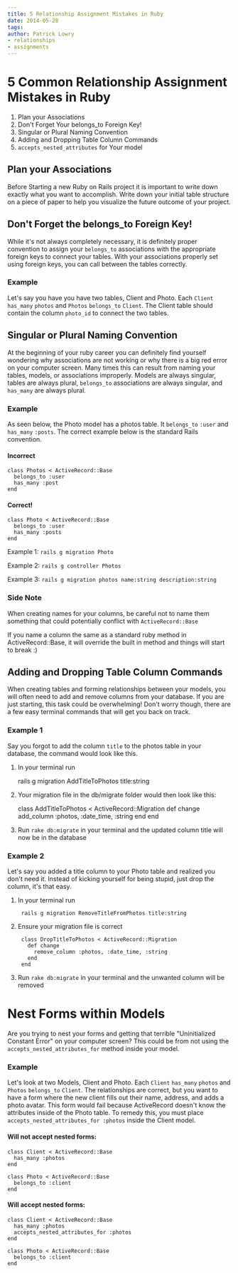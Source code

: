 ```yaml
---
title: 5 Relationship Assignment Mistakes in Ruby
date: 2014-05-28
tags:
author: Patrick Lowry 
- relationships
- assignments
---
```


# 5 Common Relationship Assignment Mistakes in Ruby

1. Plan your Associations
2. Don't Forget Your belongs_to Foreign Key!
3. Singular or Plural Naming Convention 
4. Adding and Dropping Table Column Commands
5. `accepts_nested_attributes` for Your model

## Plan your Associations
Before Starting a new Ruby on Rails project it is important to write down exactly what you want to accomplish. Write down your initial table structure on a piece of paper to help you visualize the future outcome of your project.

## Don't Forget the belongs_to Foreign Key!
While it's not always completely necessary, it is definitely proper convention to assign your `belongs_to` associations with the appropriate foreign keys to connect your tables. With your associations properly set using foreign keys, you can call between the tables correctly. 

### Example
Let's say you have you have two tables, Client and Photo. Each `Client` `has_many` `photos` and `Photos` `belongs_to` `Client`. The Client table should contain the column `photo_id` to connect the two tables. 

## Singular or Plural Naming Convention
At the beginning of your ruby career you can definitely find yourself wondering why associations are not working or why there is a big red error on your computer screen. Many times this can result from naming your tables, models, or associations improperly. Models are always singular, tables are always plural, `belongs_to` associations are always singular, and `has_many` are always plural.

### Example 
As seen below, the Photo model has a photos table. It `belongs_to` `:user` and `has_many` `:posts`. The correct example below is the standard Rails convention. 

#### Incorrect         
    class Photos < ActiveRecord::Base
      belongs_to :user
      has_many :post
    end

#### Correct!
    class Photo < ActiveRecord::Base
      belongs_to :user
      has_many :posts
    end 

Example 1: `rails g migration Photo`

Example 2: `rails g controller Photos`

Example 3: `rails g migration photos name:string description:string`

### Side Note
When creating names for your columns, be careful not to name them something that could potentially conflict with `ActiveRecord::Base`

If you name a column the same as a standard ruby method in ActiveRecord::Base, it will override the built in method and things will start to break :) 

## Adding and Dropping Table Column Commands
When creating tables and forming relationships between your models, you will often need to add and remove columns from your database. If you are just starting, this task could be overwhelming! Don't worry though, there are a few easy terminal commands that will get you back on track. 

### Example 1 
Say you forgot to add the column `title` to the photos table in your database, the command would look like this. 

1. In your terminal run

    rails g migration AddTitleToPhotos title:string

2. Your migration file in the db/migrate folder would then look like this:

    class AddTitleToPhotos < ActiveRecord::Migration
      def change
        add_column :photos, :date_time, :string
      end
    end

3. Run `rake db:migrate` in your terminal and the updated column title will now be in the database

### Example 2 
Let's say you added a title column to your Photo table and realized you don't need it. Instead of kicking yourself for being stupid, just drop the column, it's that easy. 

1. In your terminal run

        rails g migration RemoveTitleFromPhotos title:string

2. Ensure your migration file is correct

        class DropTitleToPhotos < ActiveRecord::Migration
          def change
            remove_column :photos, :date_time, :string
          end
        end

3. Run `rake db:migrate` in your terminal and the unwanted column will be removed

# Nest Forms within Models
Are you trying to nest your forms and getting that terrible "Uninitialized Constant Error" on your computer screen? This could be from not using the `accepts_nested_attributes_for` method inside your model.

### Example 
Let's look at two Models, Client and Photo. Each `Client` `has_many` `photos` and `Photos` `belongs_to` `Client`. The relationships are correct, but you want to have a form where the new client fills out their name, address, and adds a photo avatar. This form would fail because ActiveRecord doesn't know the attributes inside of the Photo table. To remedy this, you must place `accepts_nested_attributes_for :photos` inside the Client model.

#### Will not accept nested forms:
    class Client < ActiveRecord::Base
      has_many :photos
    end

    class Photo < ActiveRecord::Base
      belongs_to :client
    end
  
#### Will accept nested forms:
    class Client < ActiveRecord::Base
      has_many :photos
      accepts_nested_attributes_for :photos
    end

    class Photo < ActiveRecord::Base
      belongs_to :client
    end